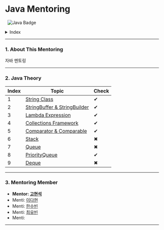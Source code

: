 # Java Mentoring 

&nbsp;  ![Java Badge](https://img.shields.io/badge/-Java%20Mentoring-FFFFFF?style=flat&logo=Java&logoColor=000000)

<details><summary>Index</summary>
  &nbsp;&nbsp;  1. About This Mentoring

  2. Java Theory

  3. Mentoring Member
</details>

* * *
### 1. About This Mentoring
 자바 멘토링
 
* * *
### 2. Java Theory
|Index|Topic|Check|
|-----|-----|-----|
|1|[String Class](https://github.com/khsexk/Java_Mentoring/tree/main/Theory/String%20%ED%81%B4%EB%9E%98%EC%8A%A4)|✔|
|2|[StringBuffer & StringBuilder](https://github.com/khsexk/Java_Mentoring/tree/main/Theory/StringBuffer%EC%99%80%20StringBuilder)|✔|
|3|[Lambda Expression](https://github.com/khsexk/Java_Mentoring/tree/main/Theory/%EB%9E%8C%EB%8B%A4%EC%8B%9D%20%ED%91%9C%ED%98%84)|✔|
|4|[Collections Framework](https://github.com/khsexk/Java_Mentoring/tree/main/Theory/%EC%BB%AC%EB%A0%89%EC%85%98%20%ED%94%84%EB%A0%88%EC%9E%84%EC%9B%8D)|✔|
|5|[Comparator & Comparable](https://github.com/khsexk/Java_Mentoring/blob/main/Theory/Comparator%EC%99%80%20Comparable/README.md)|✔|
|6|[Stack]()|✖|
|7|[Queue]()|✖|
|8|[PriorityQueue](https://github.com/khsexk/Java_Mentoring/tree/main/Theory/%EC%9A%B0%EC%84%A0%EC%88%9C%EC%9C%84%20%ED%81%90)|✔|
|9|[Deque]()|✖|

* * *

### 3. Mentoring Member
- **Mentor: [고현석](https://github.com/khsexk)**
- Menti: [이다현](https://github.com/dahyeon-da)
- Menti: [한수빈](https://github.com/realhsb)
- Menti: [최유빈](https://github.com/cybin050300)
- Menti: 
* * *




